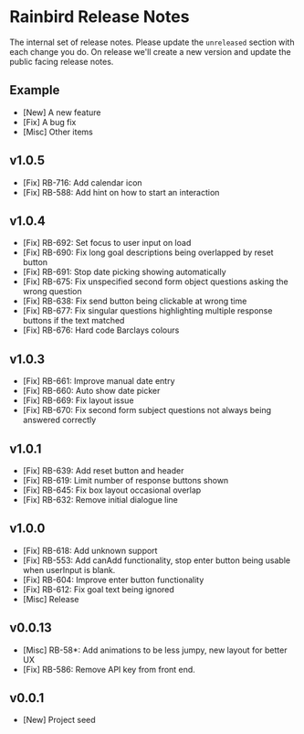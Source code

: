 # Rainbird Release Notes

The internal set of release notes. Please update the `unreleased` section with
each change you do. On release we'll create a new version and update the public
facing release notes.

## Example

  *  [New] A new feature
  *  [Fix] A bug fix
  * [Misc] Other items

## v1.0.5

  *  [Fix] RB-716: Add calendar icon
  *  [Fix] RB-588: Add hint on how to start an interaction

## v1.0.4

  *  [Fix] RB-692: Set focus to user input on load
  *  [Fix] RB-690: Fix long goal descriptions being overlapped by reset button
  *  [Fix] RB-691: Stop date picking showing automatically
  *  [Fix] RB-675: Fix unspecified second form object questions asking the wrong question
  *  [Fix] RB-638: Fix send button being clickable at wrong time
  *  [Fix] RB-677: Fix singular questions highlighting multiple response buttons if the text matched
  *  [Fix] RB-676: Hard code Barclays colours

## v1.0.3

  *  [Fix] RB-661: Improve manual date entry
  *  [Fix] RB-660: Auto show date picker
  *  [Fix] RB-669: Fix layout issue
  *  [Fix] RB-670: Fix second form subject questions not always being answered correctly

## v1.0.1

  *  [Fix] RB-639: Add reset button and header
  *  [Fix] RB-619: Limit number of response buttons shown
  *  [Fix] RB-645: Fix box layout occasional overlap
  *  [Fix] RB-632: Remove initial dialogue line

## v1.0.0

  *  [Fix] RB-618: Add unknown support
  *  [Fix] RB-553: Add canAdd functionality, stop enter button being usable when userInput is blank.
  *  [Fix] RB-604: Improve enter button functionality
  *  [Fix] RB-612: Fix goal text being ignored
  * [Misc] Release

## v0.0.13

  * [Misc] RB-58*: Add animations to be less jumpy, new layout for better UX
  *  [Fix] RB-586: Remove API key from front end.

## v0.0.1

  *  [New] Project seed
